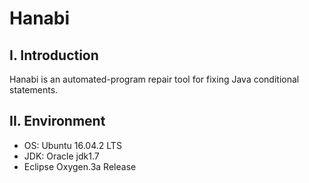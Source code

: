 # Hanabi

## I. Introduction

Hanabi is an automated-program repair tool for fixing Java conditional statements.


## II. Environment

* OS: Ubuntu 16.04.2 LTS
* JDK: Oracle jdk1.7
* Eclipse Oxygen.3a Release


